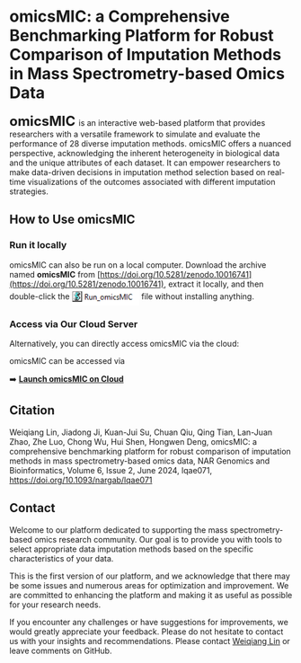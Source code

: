 # omicsMIC: a Comprehensive Benchmarking Platform for Robust Comparison of Imputation Methods in Mass Spectrometry-based Omics Data

**<font size='5'> omicsMIC </font>** is an interactive web-based platform that provides researchers with a versatile framework to simulate and evaluate the performance of 28 diverse imputation methods. omicsMIC offers a nuanced perspective, acknowledging the inherent heterogeneity in biological data and the unique attributes of each dataset. It can empower researchers to make data-driven decisions in imputation method selection based on real-time visualizations of the outcomes associated with different imputation strategies. 

## How to Use omicsMIC

### Run it locally
omicsMIC can also be run on a local computer. Download the archive named **omicsMIC** from [https://doi.org/10.5281/zenodo.10016741](https://doi.org/10.5281/zenodo.10016741), extract it locally, and then double-click the <img src="Run_omicsMIC.png" align="center" width="120" height="30" /> file without installing anything.

### Access via Our Cloud Server
Alternatively, you can directly access omicsMIC via the cloud:

omicsMIC can be accessed via

➡️ **[Launch omicsMIC on Cloud](https://rhino-neat-woodcock.ngrok-free.app/omicsMIC/)**

## Citation

Weiqiang Lin, Jiadong Ji, Kuan-Jui Su, Chuan Qiu, Qing Tian, Lan-Juan Zhao, Zhe Luo, Chong Wu, Hui Shen, Hongwen Deng, omicsMIC: a comprehensive benchmarking platform for robust comparison of imputation methods in mass spectrometry-based omics data, NAR Genomics and Bioinformatics, Volume 6, Issue 2, June 2024, lqae071, https://doi.org/10.1093/nargab/lqae071

## Contact

Welcome to our platform dedicated to supporting the mass spectrometry-based omics research community. Our goal is to provide you with tools to select appropriate data imputation methods based on the specific characteristics of your data.

This is the first version of our platform, and we acknowledge that there may be some issues and numerous areas for optimization and improvement. We are committed to enhancing the platform and making it as useful as possible for your research needs.

If you encounter any challenges or have suggestions for improvements, we would greatly appreciate your feedback. Please do not hesitate to contact us with your insights and recommendations. Please contact [Weiqiang Lin](wlin8@tulane.edu) or leave comments on GitHub. 
